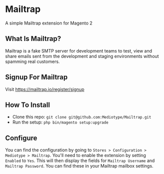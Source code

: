 # Mailtrap
A simple Mailtrap extension for Magento 2

## What Is Mailtrap?
Mailtrap is a fake SMTP server for development teams to test, view and share emails sent from the development and staging environments without spamming real customers.

## Signup For Mailtrap
Visit https://mailtrap.io/register/signup

## How To Install
* Clone this repo: `git clone git@github.com:Mediotype/Mailtrap.git`
* Run the setup: `php bin/magento setup:upgrade`

## Configure
You can find the configuration by going to `Stores > Configuration > Mediotype > Mailtrap`. You'll need to enable the extension by setting `Enabled` to `Yes`. This will then display the fields for `Mailtrap Username` and `Mailtrap Password`. You can find these in your Mailtrap mailbox settings.
